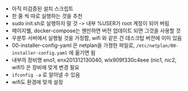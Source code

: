 - 아직 미검증된 설치 스크립트
- 한 줄 씩 따로 실행하는 것을 추천
- sudo init.sh로 실행하지 말 것 -> 내부 %USER가 root 계정이 되어 버림
- 메이지웰, docker-compose는 웬만하면 버전 업데이트 되면 그것을 사용할 것
- 우분투 서버에서 실행될 것을 가정함, wifi 와 같은 건 데스크탑 버전에 이미 있음
- 00-installer-config-yaml 은 netplan을 가졍한 파일로, `/etc/netplan/00-installer-config.yaml` 에 옮기면 됨
- 내부의 장비명 eno1, enx201312130040, wlx909f330c4eee (nic1, nic2, wifi1) 은 장비에 맞게 변경 필요
 - `ifconfig -a` 로 알아낼 수 있음
 - wifi도 환경에 맞게 설정